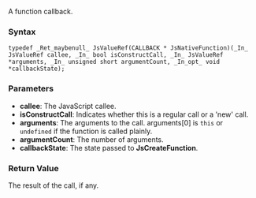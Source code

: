 A function callback.
### Syntax 
```
typedef _Ret_maybenull_ JsValueRef(CALLBACK * JsNativeFunction)(_In_ JsValueRef callee, _In_ bool isConstructCall, _In_ JsValueRef *arguments, _In_ unsigned short argumentCount, _In_opt_ void *callbackState);
```
### Parameters 
* __callee__: The JavaScript callee.
* __isConstructCall__: Indicates whether this is a regular call or a 'new' call.
* __arguments__: The arguments to the call. arguments[0] is `this` or `undefined` if the function is called plainly. 
* __argumentCount__: The number of arguments.
* __callbackState__: The state passed to **JsCreateFunction**.

### Return Value 
The result of the call, if any.
